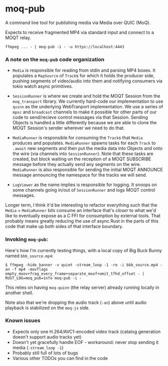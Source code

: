 # moq-pub

A command line tool for publishing media via Media over QUIC (MoQ).

Expects to receive fragmented MP4 via standard input and connect to a MOQT relay.

```
ffmpeg ... - | moq-pub -i - -u https://localhost:4443
```

### A note on the `moq-pub` code organization

-   `Media` is responsible for reading from stdin and parsing MP4 boxes. It populates a `MapSource` of `Track`s for which it holds the producer side, pushing segments of video/audio into them and notifying consumers via tokio watch async primitives.

-   `SessionRunner` is where we create and hold the MOQT Session from the `moq_transport` library. We currently hard-code our implementation to use `quinn` as the underlying WebTranport implementation. We use a series of `mpsc` and `broadcast` channels to make it possible for other parts of our code to send/recieve control messages via that Session. Sending Objects is handled a little differently because we are able to clone the MOQT Session's sender wherever we need to do that.

-   `MediaRunner` is responsible for consuming the `Track`s that `Media` produces and populates. `MediaRunner` spawns tasks for each `Track` to `.await` new segments and then put the media data into Objects and onto the wire (via channels into `SessionRunner`). Note that these tasks are created, but block waiting un the reception of a MOQT SUBSCRIBE message before they actually send any segments on the wire. `MediaRunner` is also responsible for sending the initial MOQT ANNOUNCE message announcing the namespace for the tracks we will send.

-   `LogViewer` as the name implies is responsible for logging. It snoops on some channels going in/out of `SessionRunner` and logs MOQT control messages.

Longer term, I think it'd be interesting to refactor everything such that the `Media` + `MediaRunner` bits consume an interface that's _closer_ to what we'd like to eventually expose as a C FFI for consumption by external tools. That probably means greatly reducing the use of async Rust in the parts of this code that make up both sides of that interface boundary.

### Invoking `moq-pub`:

Here's how I'm currently testing things, with a local copy of Big Buck Bunny named `bbb_source.mp4`:

```
$ ffmpeg -hide_banner -v quiet -stream_loop -1 -re -i bbb_source.mp4 -an -f mp4 -movflags empty_moov+frag_every_frame+separate_moof+omit_tfhd_offset - | RUST_LOG=moq_pub=info moq-pub -i -
```

This relies on having `moq-quinn` (the relay server) already running locally in another shell.

Note also that we're dropping the audio track (`-an`) above until audio playback is stabilized on the `moq-js` side.

### Known issues

-   Expects only one H.264/AVC1-encoded video track (catalog generation doesn't support audio tracks yet)
-   Doesn't yet gracefully handle EOF - workaround: never stop sending it media (`-stream_loop -1`)
-   Probably still full of lots of bugs
-   Various other TODOs you can find in the code

